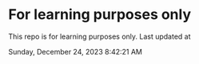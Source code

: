 # For learning purposes only
This repo is for learning purposes only.
Last updated at

Sunday, December 24, 2023 8:42:21 AM

